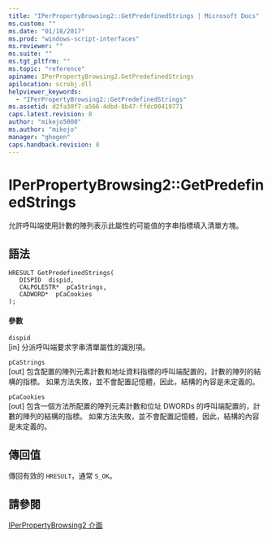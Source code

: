 ```yaml
---
title: "IPerPropertyBrowsing2::GetPredefinedStrings | Microsoft Docs"
ms.custom: ""
ms.date: "01/18/2017"
ms.prod: "windows-script-interfaces"
ms.reviewer: ""
ms.suite: ""
ms.tgt_pltfrm: ""
ms.topic: "reference"
apiname: IPerPropertyBrowsing2.GetPredefinedStrings
apilocation: scrobj.dll
helpviewer_keywords: 
  - "IPerPropertyBrowsing2::GetPredefinedStrings"
ms.assetid: d2fa30f7-a566-4dbd-8b47-ffdc00419771
caps.latest.revision: 8
author: "mikejo5000"
ms.author: "mikejo"
manager: "ghogen"
caps.handback.revision: 8
---
```

# IPerPropertyBrowsing2::GetPredefinedStrings
允許呼叫端使用計數的陣列表示此屬性的可能值的字串指標填入清單方塊。  
  
## 語法  
  
```  
HRESULT GetPredefinedStrings(  
   DISPID  dispid,  
   CALPOLESTR*  pCaStrings,  
   CADWORD*  pCaCookies  
);  
```  
  
#### 參數  
 `dispid`  
 \[in\] 分派呼叫端要求字串清單屬性的識別項。  
  
 `pCaStrings`  
 \[out\] 包含配置的陣列元素計數和地址資料指標的呼叫端配置的，計數的陣列的結構的指標。  如果方法失敗，並不會配置記憶體，因此，結構的內容是未定義的。  
  
 `pCaCookies`  
 \[out\] 包含一個方法所配置的陣列元素計數和位址 DWORDs 的呼叫端配置的，計數的陣列的結構的指標。  如果方法失敗，並不會配置記憶體，因此，結構的內容是未定義的。  
  
## 傳回值  
 傳回有效的 `HRESULT`，通常 `S_OK`。  
  
## 請參閱  
 [IPerPropertyBrowsing2 介面](../../winscript/reference/iperpropertybrowsing2-interface-1.md)